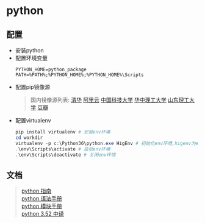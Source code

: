 # python
## 配置
* 安装python
* 配置环境变量
    ``` path
    PYTHON_HOME=python_package
    PATH=%PATH%;%PYTHON_HOME%;%PYTHON_HOME%\Scripts
    ```
* 配置pip镜像源
    > 国内镜像源列表:
    [清华](https://pypi.tuna.tsinghua.edu.cn/simple)
    [阿里云](http://mirrors.aliyun.com/pypi/simple/)
    [中国科技大学](https://pypi.mirrors.ustc.edu.cn/simple/)
    [华中理工大学](http://pypi.hustunique.com/)
    [山东理工大学](http://pypi.sdutlinux.org/)
    [豆瓣](http://pypi.douban.com/simple/)
* 配置virtualenv
    ``` powershell
    pip install virtualenv # 安装env环境
    cd workdir
    virtualenv -p c:\Python36\python.exe HigEnv # 初始化env环境,higenv为env名称
    .\env\Scripts\activate # 启动env环境
    .\env\Scripts\deactivate # 关闭env环境
    ```
## 文档
> [python 指南](https://docs.python.org/3/tutorial/index.html)  
> [python 语法手册](https://docs.python.org/3/reference/index.html)  
> [python 模块手册](https://docs.python.org/3/library/index.html)  
> [python 3.52 中译](https://yiyibooks.cn/xx/python_352/index.html)
